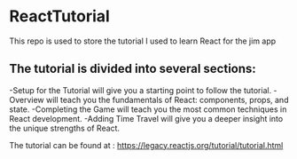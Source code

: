# ReactTutorial
This repo is used to store the tutorial I used to learn React for the jim app

## The tutorial is divided into several sections:

-Setup for the Tutorial will give you a starting point to follow the tutorial.
-Overview will teach you the fundamentals of React: components, props, and state.
-Completing the Game will teach you the most common techniques in React development.
-Adding Time Travel will give you a deeper insight into the unique strengths of React.

The tutorial can be found at : https://legacy.reactjs.org/tutorial/tutorial.html
